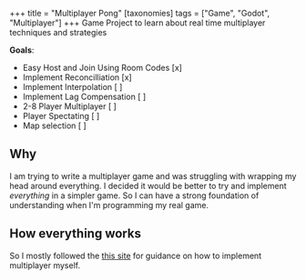+++
title = "Multiplayer Pong"
[taxonomies]
tags = ["Game", "Godot", "Multiplayer"]
+++
Game Project to learn about real time multiplayer techniques and strategies

**Goals**:
- Easy Host and Join Using Room Codes [x]
- Implement Reconcilliation           [x]
- Implement Interpolation             [ ]
- Implement Lag Compensation          [ ]
- 2-8 Player Multiplayer              [ ]
- Player Spectating                   [ ]
- Map selection                       [ ]

## Why
I am trying to write a multiplayer game and was struggling with wrapping my head around everything. 
I decided it would be better to try and implement *everything* in a simpler game. 
So I can have a strong foundation of understanding when I'm programming my real game.

## How everything works
So I mostly followed the [this site](https://www.gabrielgambetta.com/client-server-game-architecture.html) for guidance on how to implement multiplayer myself.

